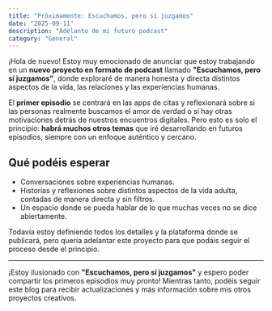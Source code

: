 ```yaml
---
title: "Próximamente: Escuchamos, pero sí juzgamos"
date: "2025-09-11"
description: "Adelanto de mi futuro podcast"
category: "General"
---
```


¡Hola de nuevo! Estoy muy emocionado de anunciar que estoy trabajando en un **nuevo proyecto en formato de podcast** llamado **"Escuchamos, pero sí juzgamos"**, donde exploraré de manera honesta y directa distintos aspectos de la vida, las relaciones y las experiencias humanas.  

El **primer episodio** se centrará en las apps de citas y reflexionará sobre si las personas realmente buscamos el amor de verdad o si hay otras motivaciones detrás de nuestros encuentros digitales. Pero esto es solo el principio: **habrá muchos otros temas** que iré desarrollando en futuros episodios, siempre con un enfoque auténtico y cercano.  

## Qué podéis esperar

- Conversaciones sobre experiencias humanas.  
- Historias y reflexiones sobre distintos aspectos de la vida adulta, contadas de manera directa y sin filtros.  
- Un espacio donde se pueda hablar de lo que muchas veces no se dice abiertamente.

Todavía estoy definiendo todos los detalles y la plataforma donde se publicará, pero quería adelantar este proyecto para que podáis seguir el proceso desde el principio.

---

¡Estoy ilusionado con **"Escuchamos, pero sí juzgamos"** y espero poder compartir los primeros episodios muy pronto! Mientras tanto, podéis seguir este blog para recibir actualizaciones y más información sobre mis otros proyectos creativos.

